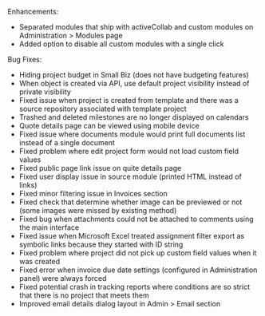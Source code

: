 Enhancements:

* Separated modules that ship with activeCollab and custom modules on Administration > Modules page
* Added option to disable all custom modules with a single click

Bug Fixes:

* Hiding project budget in Small Biz (does not have budgeting features)
* When object is created via API, use default project visibility instead of private visibility
* Fixed issue when project is created from template and there was a source repository associated with template project
* Trashed and deleted milestones are no longer displayed on calendars
* Quote details page can be viewed using mobile device
* Fixed issue where documents module would print full documents list instead of a single document
* Fixed problem where edit project form would not load custom field values
* Fixed public page link issue on quite details page
* Fixed user display issue in source module (printed HTML instead of links)
* Fixed minor filtering issue in Invoices section
* Fixed check that determine whether image can be previewed or not (some images were missed by existing method)
* Fixed bug when attachments could not be attached to comments using the main interface
* Fixed issue when Microsoft Excel treated assignment filter export as symbolic links because they started with ID string
* Fixed problem where project did not pick up custom field values when it was created
* Fixed error when invoice due date settings (configured in Administration panel) were always forced
* Fixed potential crash in tracking reports where conditions are so strict that there is no project that meets them
* Improved email details dialog layout in Admin > Email section